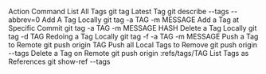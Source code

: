 Action				Command
List All Tags			git tag
Latest Tag			git describe --tags --abbrev=0
Add A Tag Locally		git tag -a TAG -m MESSAGE
Add a Tag at Specific Commit	git tag -a TAG -m MESSAGE HASH
Delete a Tag Locally		git tag -d TAG
Redoing a Tag Locally		git tag -f -a TAG -m MESSAGE
Push a Tag to Remote		git push origin TAG
Push all Local Tags to Remove	git push origin --tags
Delete a Tag on Remote		git push origin :refs/tags/TAG
List Tags as References		git show-ref --tags
